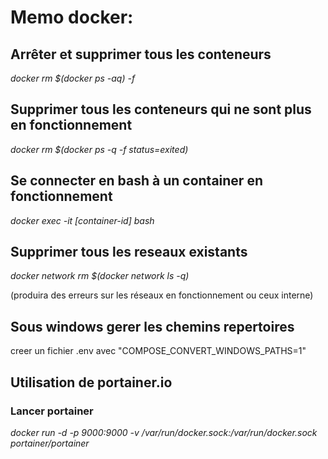 # Memo docker:
## Arrêter et supprimer tous les conteneurs
*docker rm $(docker ps -aq) -f*

## Supprimer tous les conteneurs qui ne sont plus en fonctionnement
*docker rm $(docker ps -q -f status=exited)*

## Se connecter en bash  à un container en fonctionnement
*docker exec -it [container-id] bash*

## Supprimer tous les reseaux existants
*docker network rm $(docker network ls -q)* 

(produira des erreurs sur les réseaux en fonctionnement ou ceux interne)

## Sous windows gerer les chemins repertoires
creer un fichier .env avec "COMPOSE_CONVERT_WINDOWS_PATHS=1"



## Utilisation de portainer.io
### Lancer portainer 
*docker run -d -p 9000:9000 -v /var/run/docker.sock:/var/run/docker.sock portainer/portainer*
